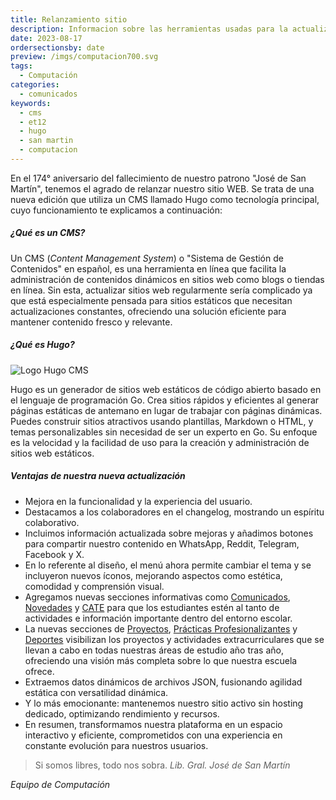 ```yaml
---
title: Relanzamiento sitio
description: Informacion sobre las herramientas usadas para la actualización de la pagina
date: 2023-08-17
ordersectionsby: date
preview: /imgs/computacion700.svg
tags:
  - Computación
categories:
  - comunicados
keywords:
  - cms
  - et12
  - hugo
  - san martin
  - computacion
---
```


En el 174° aniversario del fallecimiento de nuestro patrono "José de San Martín", tenemos el agrado de relanzar nuestro sitio WEB. Se trata de una nueva edición que utiliza un CMS llamado Hugo como tecnología principal, cuyo funcionamiento te explicamos a continuación: 

##### ¿Qué es un CMS?

Un CMS (_Content Management System_) o "Sistema de Gestión de Contenidos" en español, es una herramienta en línea que facilita la administración de contenidos dinámicos en sitios web como blogs o tiendas en línea. Sin esta, actualizar sitios web regularmente sería complicado ya que está especialmente pensada para sitios estáticos que necesitan actualizaciones constantes, ofreciendo una solución eficiente para mantener contenido fresco y relevante.

##### ¿Qué es Hugo?

![](https://gohugo.io/images/hugo-logo-wide.svg?width=400px&lightbox=false "Logo Hugo CMS")

Hugo es un generador de sitios web estáticos de código abierto basado en el lenguaje de programación Go. Crea sitios rápidos y eficientes al generar páginas estáticas de antemano en lugar de trabajar con páginas dinámicas. Puedes construir sitios atractivos usando plantillas, Markdown o HTML, y temas personalizables sin necesidad de ser un experto en Go. Su enfoque es la velocidad y la facilidad de uso para la creación y administración de sitios web estáticos.

##### Ventajas de nuestra nueva actualización

- Mejora en la funcionalidad y la experiencia del usuario. 
- Destacamos a los colaboradores en el changelog, mostrando un espíritu colaborativo.
- Incluimos información actualizada sobre mejoras y añadimos botones para compartir nuestro contenido en WhatsApp, Reddit, Telegram, Facebook y X. 
- En lo referente al diseño, el menú ahora permite cambiar el tema y se incluyeron nuevos íconos, mejorando aspectos como estética, comodidad y comprensión visual. 
- Agregamos nuevas secciones informativas como [Comunicados](./_index.md), [Novedades](../../Novedades/_index.md) y [CATE](../../CATE/index.md) para que los estudiantes estén al tanto de actividades e información importante dentro del entorno escolar. 
- La nuevas secciones de [Proyectos](../../Proyecto/_index.md), [Prácticas Profesionalizantes](../../Practicas/_index.md) y [Deportes](../../deportes/_index.md) visibilizan los proyectos y actividades extracurriculares que se llevan a cabo en todas nuestras áreas de estudio año tras año, ofreciendo una visión más completa sobre lo que nuestra escuela ofrece. 
- Extraemos datos dinámicos de archivos JSON, fusionando agilidad estática con versatilidad dinámica.
- Y lo más emocionante: mantenemos nuestro sitio activo sin hosting dedicado, optimizando rendimiento y recursos.
- En resumen, transformamos nuestra plataforma en un espacio interactivo y eficiente, comprometidos con una experiencia en constante evolución para nuestros usuarios.

> Si somos libres, todo nos sobra.
> <cite>Lib. Gral. José de San Martín</cite>

_Equipo de Computación_
